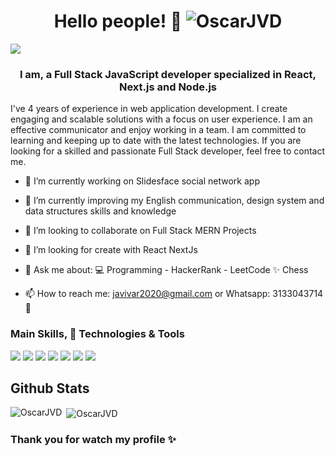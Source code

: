 <h1 align="center">Hello people! 👋 <img src="https://komarev.com/ghpvc/?username=OscarJVD&label=Profile%20views&color=0e75b6&style=flat" alt="OscarJVD" /></h1>
<!-- <img src="https://github.com/OscarJVD/OscarJVD/blob/main/github-header-image%20(8).png?raw=true"/> -->
<img src="https://res.cloudinary.com/solumobil/image/upload/v1681607621/cv/2023-03-28_10h08_49_cvgdry.png"/>
<h3 align="center">I am, a Full Stack JavaScript developer specialized in React, Next.js and Node.js</h3>
I've 4 years of experience in web application development. I create engaging and scalable solutions with a focus on user experience. I am an effective communicator and enjoy working in a team. I am committed to learning and keeping up to date with the latest technologies. If you are looking for a skilled and passionate Full Stack developer, feel free to contact me.

- 🔭 I’m currently working on Slidesface social network app
- 🌱 I’m currently improving my English communication, design system and data structures skills and knowledge
- 👯 I’m looking to collaborate on Full Stack MERN Projects
- 🤔 I’m looking for create with React NextJs
- 💬 Ask me about:
💻 Programming - HackerRank - LeetCode
✨ Chess

- 📫 How to reach me: javivar2020@gmail.com or Whatsapp: 3133043714 🧩

### Main Skills, 🔧 Technologies & Tools
![](https://img.shields.io/badge/Framework-React-informational?style=flat&logo=react&logoColor=white&color=3bac3a)
![](https://img.shields.io/badge/Language-TypeScript-informational?style=flat&logo=typescript&logoColor=white&color=3bac3a)
![](https://img.shields.io/badge/Language-JavaScript-informational?style=flat&logo=javascript&logoColor=white&color=3bac3a)
![](https://img.shields.io/badge/Database-MongoDB-informational?style=flat&logo=mongodb&logoColor=white&color=3bac3a)
![](https://img.shields.io/badge/Shell-Bash-informational?style=flat&logo=gnu-bash&logoColor=white&color=inactive)
![](https://img.shields.io/badge/Tools-PostgreSQL-informational?style=flat&logo=postgresql&logoColor=white&color=informational)
![](https://img.shields.io/badge/Tools-Docker-informational?style=flat&logo=docker&logoColor=white&color=blue)

## Github Stats
<p><img align="left" src="https://github-readme-stats.vercel.app/api/top-langs?username=OscarJVD&show_icons=true&locale=en&layout=compact&theme=radical" alt="OscarJVD" /></p>
<p>&nbsp;<img align="center" src="https://github-readme-stats.vercel.app/api?username=OscarJVD&show_icons=true&locale=en&theme=radical" alt="OscarJVD" /></p>

### Thank you for watch my profile ✨

